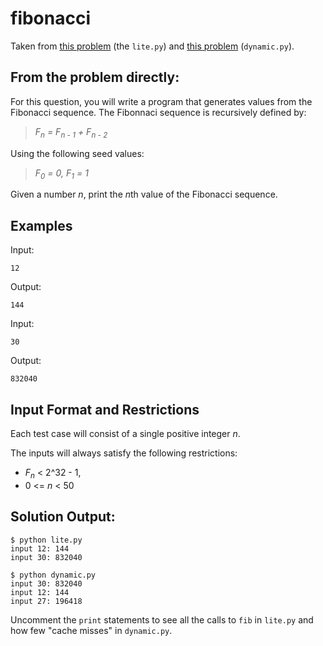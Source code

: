 # fibonacci

Taken from [this problem]() (the `lite.py`) and [this problem]() (`dynamic.py`). 

From the problem directly:
---
For this question, you will write a program that generates values from the
Fibonacci sequence. The Fibonnaci sequence is recursively defined by:

> *F<sub>n</sub> = F<sub>n - 1</sub> + F<sub>n - 2</sub>*

Using the following seed values:

> *F<sub>0</sub> = 0, F<sub>1</sub> = 1*

Given a number *n*, print the *n*th value of the Fibonacci sequence.

## Examples
Input:

```
12
```

Output:

```
144
```

Input:

```
30
```

Output:

```
832040
```
## Input Format and Restrictions
Each test case will consist of a single positive integer *n*.

The inputs will always satisfy the following restrictions:

* *F<sub>n</sub>* < 2^32 - 1,
* 0 <= *n* < 50

## Solution Output:

```
$ python lite.py 
input 12: 144
input 30: 832040

$ python dynamic.py 
input 30: 832040
input 12: 144
input 27: 196418
```

Uncomment the `print` statements to see all the calls to `fib` in `lite.py` and how few "cache misses" in `dynamic.py`.

